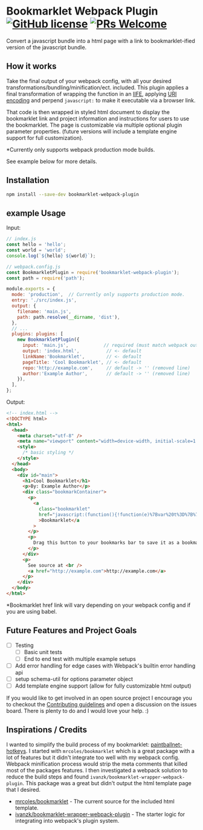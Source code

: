 # Bookmarklet Webpack Plugin [![GitHub license](https://img.shields.io/badge/license-ISC-blue.svg)](https://github.com/tomrule007/bookmarklet-webpack-plugin/blob/master/LICENSE) [![PRs Welcome](https://img.shields.io/badge/PRs-welcome-brightgreen.svg)](https://github.com/tomrule007/bookmarklet-webpack-plugin/blob/master/.github/CONTRIBUTING.md)

Convert a javascript bundle into a html page with a link to bookmarklet-ified version of the javascript bundle.

## How it works

Take the final output of your webpack config, with all your desired transformations/bundling/minification/ect. included. This plugin applies a final transformation of wrapping the function in an [IIFE](https://developer.mozilla.org/en-US/docs/Glossary/IIFE), applying [URI encoding](https://developer.mozilla.org/en-US/docs/Web/JavaScript/Reference/Global_Objects/encodeURIComponent) and perpend `javascript:` to make it executable via a browser link.

That code is then wrapped in styled html document to display the bookmarklet link and project information and instructions for users to use the bookmarklet. The page is customizable via multiple optional plugin parameter properties. (future versions will include a template engine support for full customization).

\*Currently only supports webpack production mode builds.

See example below for more details.

## Installation

```Bash
npm install --save-dev bookmarklet-webpack-plugin
```

## example Usage

Input:

```js
// index.js
const hello = 'hello';
const world = 'world';
console.log(`${hello} ${world}`);
```

```js
// webpack.config.js
const BookmarkletPlugin = require('bookmarklet-webpack-plugin');
const path = require('path');

module.exports = {
  mode: 'production',  // Currently only supports production mode.
  entry: './src/index.js',
  output: {
    filename: 'main.js',
    path: path.resolve(__dirname, 'dist'),
  },
  // ...
  plugins: plugins: [
    new BookmarkletPlugin({
      input: 'main.js',             // required (must match webpack output)
      output: 'index.html',          // <- default
      linkName:'Bookmarklet',        // <- default
      pageTitle: 'Cool Bookmarklet', // <- default
      repo:'http://example.com',     // default -> '' (removed line)
      author:'Example Author',       // default -> '' (removed line)
    }),
  ],
};
```

Output:

```html
<!-- index.html -->
<!DOCTYPE html>
<html>
  <head>
    <meta charset="utf-8" />
    <meta name="viewport" content="width=device-width, initial-scale=1.0" />
    <style>
      /* basic styling */
    </style>
  </head>
  <body>
    <div id="main">
      <h1>Cool Bookmarklet</h1>
      <p>By: Example Author</p>
      <div class="bookmarkContainer">
        <p>
          <a
            class="bookmarklet"
            href="javascript:(function(){!function(e)%7Bvar%20t%3D%7B%7D%3Bfunction%20r(n)%7Bif(t%5Bn%5D)return%20t%5Bn%5D.exports%3Bvar%20o%3Dt%5Bn%5D%3D%7Bi%3An%2Cl%3A!1%2Cexports%3A%7B%7D%7D%3Breturn%20e%5Bn%5D.call(o.exports%2Co%2Co.exports%2Cr)%2Co.l%3D!0%2Co.exports%7Dr.m%3De%2Cr.c%3Dt%2Cr.d%3Dfunction(e%2Ct%2Cn)%7Br.o(e%2Ct)%7C%7CObject.defineProperty(e%2Ct%2C%7Benumerable%3A!0%2Cget%3An%7D)%7D%2Cr.r%3Dfunction(e)%7B%22undefined%22!%3Dtypeof%20Symbol%26%26Symbol.toStringTag%26%26Object.defineProperty(e%2CSymbol.toStringTag%2C%7Bvalue%3A%22Module%22%7D)%2CObject.defineProperty(e%2C%22__esModule%22%2C%7Bvalue%3A!0%7D)%7D%2Cr.t%3Dfunction(e%2Ct)%7Bif(1%26t%26%26(e%3Dr(e))%2C8%26t)return%20e%3Bif(4%26t%26%26%22object%22%3D%3Dtypeof%20e%26%26e%26%26e.__esModule)return%20e%3Bvar%20n%3DObject.create(null)%3Bif(r.r(n)%2CObject.defineProperty(n%2C%22default%22%2C%7Benumerable%3A!0%2Cvalue%3Ae%7D)%2C2%26t%26%26%22string%22!%3Dtypeof%20e)for(var%20o%20in%20e)r.d(n%2Co%2Cfunction(t)%7Breturn%20e%5Bt%5D%7D.bind(null%2Co))%3Breturn%20n%7D%2Cr.n%3Dfunction(e)%7Bvar%20t%3De%26%26e.__esModule%3Ffunction()%7Breturn%20e.default%7D%3Afunction()%7Breturn%20e%7D%3Breturn%20r.d(t%2C%22a%22%2Ct)%2Ct%7D%2Cr.o%3Dfunction(e%2Ct)%7Breturn%20Object.prototype.hasOwnProperty.call(e%2Ct)%7D%2Cr.p%3D%22%22%2Cr(r.s%3D0)%7D(%5Bfunction(e%2Ct)%7Bconsole.log(%22hello%20world%22)%7D%5D)%3B})()"
            >Bookmarklet</a
          >
        </p>
        <p>
          Drag this button to your bookmarks bar to save it as a bookmarklet.
        </p>
      </div>
      <p>
        See source at <br />
        <a href="http://example.com">http://example.com</a>
      </p>
    </div>
  </body>
</html>
```

\*Bookmarklet href link will vary depending on your webpack config and if you are using babel.

## Future Features and Project Goals

- [ ] Testing
  - [ ] Basic unit tests
  - [ ] End to end test with multiple example setups
- [ ] Add error handling for edge cases with Webpack's builtin error handling api
- [ ] setup schema-util for options parameter object
- [ ] Add template engine support (allow for fully customizable html output)

If you would like to get involved in an open source project I encourage you to checkout the [Contributing guidelines](https://github.com/tomrule007/bookmarklet-webpack-plugin/blob/master/.github/CONTRIBUTING.md) and open a discussion on the issues board. There is plenty to do and I would love your help. :)

## Inspirations / Credits

I wanted to simplify the build process of my bookmarklet: [paintballnet-hotkeys](https://github.com/tomrule007/paintballnet-hotkeys). I started with `mrcoles/bookmarklet` which is a great package with a lot of features but it didn't integrate too well with my webpack config. Webpack minification process would strip the meta comments that killed most of the packages features. I then investigated a webpack solution to reduce the build steps and found `ivanzk/bookmarklet-wrapper-webpack-plugin`. This package was a great but didn't output the html template page that I desired.

- [mrcoles/bookmarklet](https://github.com/mrcoles/bookmarklet) - The current source for the included html template.
- [ivanzk/bookmarklet-wrapper-webpack-plugin](https://github.com/ivanzk/bookmarklet-wrapper-webpack-plugin/blob/master/index.js) - The starter logic for integrating into webpack's plugin system.

